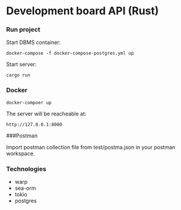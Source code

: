 # Development board API (Rust)

### Run project

Start DBMS container:

```
docker-compose -f docker-compose-postgres.yml up
```

Start server:

```
cargo run
```

### Docker

```
docker-compoer up
```

The server will be reacheable at:

```
http://127.0.0.1:8000
```


###Postman


Import postman collection file from test/postma.json in your postman workspace.

### Technologies

- warp
- sea-orm
- tokio
- postgres
